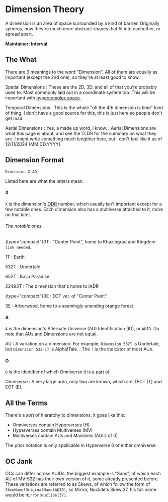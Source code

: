 # Dimension Theory

<tldr>
A dimension is an area of space surrounded by a kind of barrier. Originally spheres, now they're much more abstract shapes that fit into eachother, or spread apart.
</tldr>

**Maintainer: Interval**



## The What

There are 3 meanings to the word "Dimension". All of them are equally as important (except the 2nd one), so they're at least good to know.

Spatial Dimensions
: These are the 2D, 3D, and all of that you're probably used to. Most commonly laid out in a coordinate system too. This will be important with [hypercomplex space](HypCom.md).

Temporal Dimensions
: This is the whole "oh the 4th dimension is time" kind of thing.
I don't have a good source for this, this is just here so people don't get mad.

Aerial Dimensions
: Yes, a made up word, I know.
: Aerial Dimensions are what this page is about, and see the TLDR for the summary on what they are.
I might write something much lengthier here, but I don't feel like it as of 12/11/2024 (MM.DD.YYYY).

## Dimension Format

`Dimension X-AO`

Listed here are what the letters mean.

#### X

`X` is the dimension's [ODR](ODR.md) number, which usually isn't important except for a few notable ones. Each dimension also has a multiverse attached to it, more on that later.

###### The notable ones.

<tabs group="omniverse">
<tab id="t1" title="TFCT" group-key="tfct">

{type="compact"}0T
: "Center Point", home to Khazingrad and Kingdom `link needed`.

1T
: Earth

532T
: Undertale

652T
: Kaiju Paradise

22493T
: The dimension that's home to IADR

</tab>
<tab id="e1" title="EOT" group-key="eot">

{type="compact"}0E
: EOT ver. of "Center Point"

3E
: Arborwood, home to a seemingly unending orange forest.

</tab>
</tabs>

#### A

`A` is the dimension's Alternate Universe (AU) Identification (ID), or `AUID`.
Do note that AUs and Dimensions are not equal.

AU
: A variation on a dimension. For example, `Dimension 532T` is Undertale, but `Dimension 532-1T` is Alpha!Tale.
: The `!` is the indicator of most AUs.

#### O

`O` is the identifier of which Omniverse it is a part of.

Omniverse
: A very large area, only two are known, which are TFCT (T) and EOT (E).

## All the Terms

There's a sort of hierarchy to dimensions, it goes like this:

* Omniverses contain Hyperverses (H)
* Hyperverses contain Multiverses (MV)
* Multiverses contain AUs and Mainlines (AUID of 0)

The prior notation is only applicable in Hyperverse 0 of either omniverse.

## OC Jank

OCs can differ across AUIDs, the biggest example is "Sans", of which each AU of MV-532 has their own version of it, some already presented before.
These variations are referred to as Skews, of which follow the form of
`SkewName!OriginalName(AUID)`, so Mirror, Nuclide's Skew 37, his full name would be `Mirror!Nuclide(37)`.
